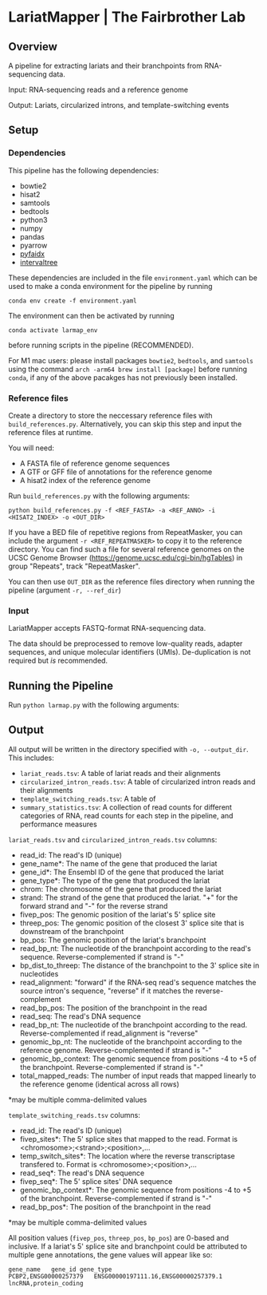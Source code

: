 # LariatMapper | The Fairbrother Lab

## Overview

A pipeline for extracting lariats and their branchpoints from RNA-sequencing data. 

Input: RNA-sequencing reads and a reference genome

Output: Lariats, circularized introns, and template-switching events

## Setup

### Dependencies
This pipeline has the following dependencies:
- bowtie2
- hisat2
- samtools
- bedtools
- python3
- numpy
- pandas
- pyarrow
- [pyfaidx](https://pypi.org/project/pyfaidx/)
- [intervaltree](https://pypi.org/project/intervaltree/)

These dependencies are included in the file `environment.yaml` which can be used to make a conda environment for the pipeline by running

	conda env create -f environment.yaml

The environment can then be activated by running 

	conda activate larmap_env
 
before running scripts in the pipeline (RECOMMENDED).

For M1 mac users: please install packages `bowtie2`, `bedtools`, and `samtools` using the command `arch -arm64 brew install [package]` before running `conda`, if any of the above pacakges has not previously been installed.

### Reference files
Create a directory to store the neccessary reference files with `build_references.py`. Alternatively, you can skip this step and input the reference files at runtime.

You will need:
- A FASTA file of reference genome sequences
- A GTF or GFF file of annotations for the reference genome
- A hisat2 index of the reference genome

Run `build_references.py` with the following arguments:

	python build_references.py -f <REF_FASTA> -a <REF_ANNO> -i <HISAT2_INDEX> -o <OUT_DIR>

If you have a BED file of repetitive regions from RepeatMasker, you can include the argument `-r <REF_REPEATMASKER>` to copy it to the reference directory. You can find such a file for several reference genomes on the UCSC Genome Browser (https://genome.ucsc.edu/cgi-bin/hgTables) in group "Repeats", track "RepeatMasker".

You can then use `OUT_DIR` as the reference files directory when running the pipeline (argument `-r, --ref_dir`)

### Input
LariatMapper accepts FASTQ-format RNA-sequencing data. 

The data should be preprocessed to remove low-quality reads, adapter sequences, and unique molecular identifiers (UMIs). De-duplication is not required but *is* recommended.


## Running the Pipeline
Run `python larmap.py` with the following arguments:


## Output
All output will be written in the directory specified with `-o, --output_dir`. This includes:
	
- `lariat_reads.tsv`: A table of lariat reads and their alignments
- `circularized_intron_reads.tsv`: A table of circularized intron reads and their alignments
- `template_switching_reads.tsv`: A table of 
- `summary_statistics.tsv`: A collection of read counts for different categories of RNA, read counts for each step in the pipeline, and performance measures

`lariat_reads.tsv` and `circularized_intron_reads.tsv` columns:

- read_id: The read's ID (unique)
- gene_name*: The name of the gene that produced the lariat 
- gene_id*: The Ensembl ID of the gene that produced the lariat
- gene_type*: The type of the gene that produced the lariat 
- chrom: The chromosome of the gene that produced the lariat
- strand: The strand of the gene that produced the lariat. "+" for the forward strand and "-" for the reverse strand
- fivep_pos: The genomic position of the lariat's 5' splice site 
- threep_pos: The genomic position of the closest 3' splice site that is downstream of the branchpoint
- bp_pos: The genomic position of the lariat's branchpoint 
- read_bp_nt: The nucleotide of the branchpoint according to the read's sequence. Reverse-complemented if strand is "-"
- bp_dist_to_threep: The distance of the branchpoint to the 3' splice site in nucleotides
- read_alignment: "forward" if the RNA-seq read's sequence matches the source intron's sequence, "reverse" if it matches the reverse-complement
- read_bp_pos: The position of the branchpoint in the read
- read_seq: The read's DNA sequence 
- read_bp_nt: The nucleotide of the branchpoint according to the read. Reverse-complemented if read_alignment is "reverse"
- genomic_bp_nt: The nucleotide of the branchpoint according to the reference genome. Reverse-complemented if strand is "-"
- genomic_bp_context: The genomic sequence from positions -4 to +5 of the branchpoint. Reverse-complemented if strand is "-"
- total_mapped_reads: The number of input reads that mapped linearly to the reference genome (identical across all rows)

*may be multiple comma-delimited values

`template_switching_reads.tsv` columns:

- read_id: The read's ID (unique)
- fivep_sites*: The 5' splice sites that mapped to the read. Format is \<chromosome>;\<strand>;\<position>,...
- temp_switch_sites*: The location where the reverse transcriptase transfered to. Format is \<chromosome>;\<position>,...
- read_seq*: The read's DNA sequence
- fivep_seq*: The 5' splice sites' DNA sequence
- genomic_bp_context*: The genomic sequence from positions -4 to +5 of the branchpoint. Reverse-complemented if strand is "-"
- read_bp_pos*: The position of the branchpoint in the read 

*may be multiple comma-delimited values

All position values (`fivep_pos`, `threep_pos`, `bp_pos`) are 0-based and inclusive. If a lariat's 5' splice site and branchpoint could be attributed to multiple gene annotations, the gene values will appear like so:

	gene_name	gene_id	gene_type
	PCBP2,ENSG00000257379	ENSG00000197111.16,ENSG00000257379.1	lncRNA,protein_coding